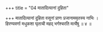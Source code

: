 +++
title = "04 मातादित्यानां दुहिता"

+++
मातादित्यानां दुहिता वसूनां प्राणः प्रजानाममृतस्य नाभिः ।  
हिरण्यवर्णा मधुकशा घृताची महद् भर्गश्चरति मर्त्येषु ॥ ४ ॥